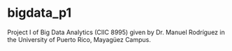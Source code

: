 # bigdata_p1
Project I of Big Data Analytics (CIIC 8995) given by Dr. Manuel Rodríguez in the University of Puerto Rico, Mayagüez Campus.
